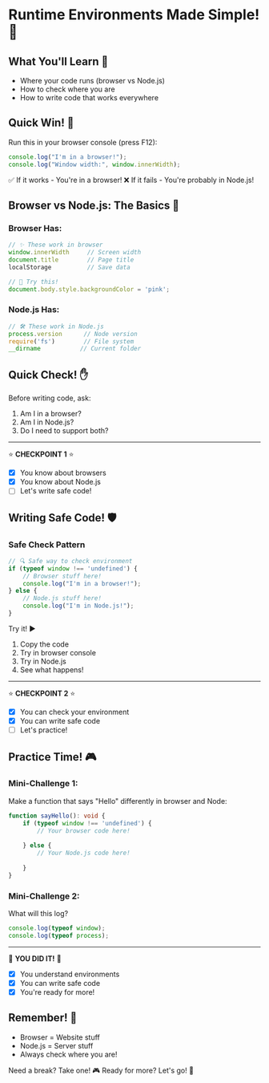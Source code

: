# Runtime Environments Made Simple! 🚀
<!-- Doc type - Knowledge Pill 💊 -->

## What You'll Learn 🎯
- Where your code runs (browser vs Node.js)
- How to check where you are
- How to write code that works everywhere

## Quick Win! 🌟
Run this in your browser console (press F12):
```typescript
console.log("I'm in a browser!");
console.log("Window width:", window.innerWidth);
```

✅ If it works - You're in a browser!
❌ If it fails - You're probably in Node.js!

## Browser vs Node.js: The Basics 🔄

### Browser Has:
```typescript
// ✨ These work in browser
window.innerWidth     // Screen width
document.title        // Page title
localStorage          // Save data

// 🎨 Try this!
document.body.style.backgroundColor = 'pink';
```

### Node.js Has:
```typescript
// 🛠️ These work in Node.js
process.version      // Node version
require('fs')        // File system
__dirname           // Current folder
```

## Quick Check! ✋
Before writing code, ask:
1. Am I in a browser?
2. Am I in Node.js?
3. Do I need to support both?

---
⭐ **CHECKPOINT 1** ⭐
- [x] You know about browsers
- [x] You know about Node.js
- [ ] Let's write safe code!

## Writing Safe Code! 🛡️

### Safe Check Pattern
```typescript
// 🔍 Safe way to check environment
if (typeof window !== 'undefined') {
    // Browser stuff here!
    console.log("I'm in a browser!");
} else {
    // Node.js stuff here!
    console.log("I'm in Node.js!");
}
```

Try it! ▶️
1. Copy the code
2. Try in browser console
3. Try in Node.js
4. See what happens!

---
⭐ **CHECKPOINT 2** ⭐
- [x] You can check your environment
- [x] You can write safe code
- [ ] Let's practice!

## Practice Time! 🎮

### Mini-Challenge 1:
Make a function that says "Hello" differently in browser and Node:
```typescript
function sayHello(): void {
    if (typeof window !== 'undefined') {
        // Your browser code here!
        
    } else {
        // Your Node.js code here!
        
    }
}
```

### Mini-Challenge 2:
What will this log?
```typescript
console.log(typeof window);
console.log(typeof process);
```

---
🎉 **YOU DID IT!** 🎉
- [x] You understand environments
- [x] You can write safe code
- [x] You're ready for more!

## Remember! 🧠
- Browser = Website stuff
- Node.js = Server stuff
- Always check where you are!

Need a break? Take one! 🎮
Ready for more? Let's go! 🚀